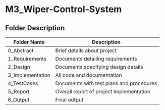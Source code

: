 # M3_Wiper-Control-System


## Folder	Description
 Folder Name | Description
 ------------|---------------------------
0_Abstract |  Brief details about project
1_Requirements  |	Documents detailing requirements|
2_Design|Documents specifying design details
3_Implementation	|All code and documentation
4_TestCases|	Documents with test plans and procedures
5_Report| Overall report of project Implementation
6_Output|Final output
